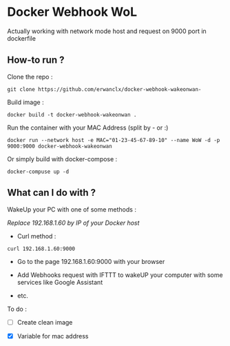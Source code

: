 # Docker Webhook WoL

Actually working with network mode host and request on 9000 port in dockerfile

## How-to run ?

Clone the repo :
```
git clone https://github.com/erwanclx/docker-webhook-wakeonwan-
```

Build image :
```
docker build -t docker-webhook-wakeonwan .
```

Run the container with your MAC Address (split by - or :)
```
docker run --network host -e MAC="01-23-45-67-89-10" --name WoW -d -p 9000:9000 docker-webhook-wakeonwan
```

Or simply build with docker-compose :

```
docker-compuse up -d
```

## What can I do with ?

WakeUp your PC with one of some methods :

*Replace 192.168.1.60 by IP of your Docker host*

- Curl method :
```
curl 192.168.1.60:9000
```

- Go to the page 192.168.1.60:9000 with your browser

- Add Webhooks request with IFTTT to wakeUP your computer with some services like Google Assistant

- etc.


To do :

- [ ] Create clean image
- [X] Variable for mac address


